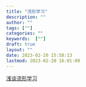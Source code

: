 ```yaml
---
title: "流形学习"
description: ""
author: ""
tags: [""]
categories: ""
keywords:  [""]
draft: true
layout: ""
date: 2023-02-20 15:58:13
lastmod: 2023-02-20 16:01:09
---
```




[浅谈流形学习](https://blog.pluskid.org/archives/533)

